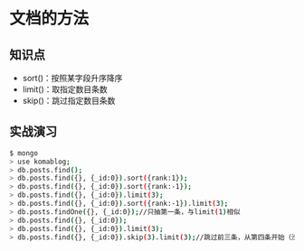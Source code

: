 文档的方法
=========

## 知识点
- sort()：按照某字段升序降序
- limit()：取指定数目条数
- skip()：跳过指定数目条数

## 实战演习
```bash
$ mongo
> use komablog;
> db.posts.find();
> db.posts.find({}, {_id:0}).sort({rank:1});
> db.posts.find({}, {_id:0}).sort({rank:-1});
> db.posts.find({}, {_id:0}).limit(3);
> db.posts.find({}, {_id:0}).sort({rank:-1}).limit(3);
> db.posts.findOne({}, {_id:0});//只抽第一条，与limit(1)相似
> db.posts.find({}, {_id:0});
> db.posts.find({}, {_id:0}).limit(3);
> db.posts.find({}, {_id:0}).skip(3).limit(3);//跳过前三条，从第四条开始（汾分页）
```